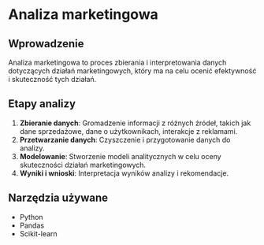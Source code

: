  # Analiza marketingowa

## Wprowadzenie
Analiza marketingowa to proces zbierania i interpretowania danych dotyczących działań marketingowych, który ma na celu ocenić efektywność i skuteczność tych działań.

## Etapy analizy
1. **Zbieranie danych**: Gromadzenie informacji z różnych źródeł, takich jak dane sprzedażowe, dane o użytkownikach, interakcje z reklamami.
2. **Przetwarzanie danych**: Czyszczenie i przygotowanie danych do analizy.
3. **Modelowanie**: Stworzenie modeli analitycznych w celu oceny skuteczności działań marketingowych.
4. **Wyniki i wnioski**: Interpretacja wyników analizy i rekomendacje.

## Narzędzia używane
- Python
- Pandas
- Scikit-learn